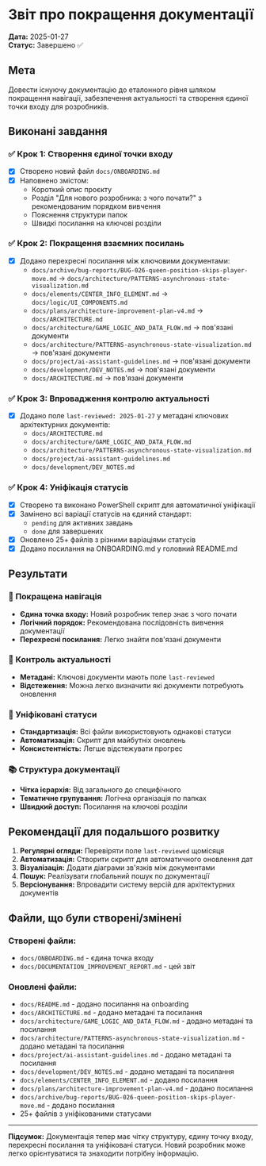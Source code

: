 # Звіт про покращення документації

**Дата:** 2025-01-27  
**Статус:** Завершено ✅

## Мета
Довести існуючу документацію до еталонного рівня шляхом покращення навігації, забезпечення актуальності та створення єдиної точки входу для розробників.

## Виконані завдання

### ✅ Крок 1: Створення єдиної точки входу

- [x] Створено новий файл `docs/ONBOARDING.md`
- [x] Наповнено змістом:
  - Короткий опис проєкту
  - Розділ "Для нового розробника: з чого почати?" з рекомендованим порядком вивчення
  - Пояснення структури папок
  - Швидкі посилання на ключові розділи

### ✅ Крок 2: Покращення взаємних посилань

- [x] Додано перехресні посилання між ключовими документами:
  - `docs/archive/bug-reports/BUG-026-queen-position-skips-player-move.md` → `docs/architecture/PATTERNS-asynchronous-state-visualization.md`
  - `docs/elements/CENTER_INFO_ELEMENT.md` → `docs/logic/UI_COMPONENTS.md`
  - `docs/plans/architecture-improvement-plan-v4.md` → `docs/ARCHITECTURE.md`
  - `docs/architecture/GAME_LOGIC_AND_DATA_FLOW.md` → пов'язані документи
  - `docs/architecture/PATTERNS-asynchronous-state-visualization.md` → пов'язані документи
  - `docs/project/ai-assistant-guidelines.md` → пов'язані документи
  - `docs/development/DEV_NOTES.md` → пов'язані документи
  - `docs/ARCHITECTURE.md` → пов'язані документи

### ✅ Крок 3: Впровадження контролю актуальності

- [x] Додано поле `last-reviewed: 2025-01-27` у метадані ключових архітектурних документів:
  - `docs/ARCHITECTURE.md`
  - `docs/architecture/GAME_LOGIC_AND_DATA_FLOW.md`
  - `docs/architecture/PATTERNS-asynchronous-state-visualization.md`
  - `docs/project/ai-assistant-guidelines.md`
  - `docs/development/DEV_NOTES.md`

### ✅ Крок 4: Уніфікація статусів

- [x] Створено та виконано PowerShell скрипт для автоматичної уніфікації
- [x] Замінено всі варіації статусів на єдиний стандарт:
  - `pending` для активних завдань
  - `done` для завершених
- [x] Оновлено 25+ файлів з різними варіаціями статусів
- [x] Додано посилання на ONBOARDING.md у головний README.md

## Результати

### 🎯 Покращена навігація
- **Єдина точка входу:** Новий розробник тепер знає з чого почати
- **Логічний порядок:** Рекомендована послідовність вивчення документації
- **Перехресні посилання:** Легко знайти пов'язані документи

### 📅 Контроль актуальності
- **Метадані:** Ключові документи мають поле `last-reviewed`
- **Відстеження:** Можна легко визначити які документи потребують оновлення

### 🔄 Уніфіковані статуси
- **Стандартизація:** Всі файли використовують однакові статуси
- **Автоматизація:** Скрипт для майбутніх оновлень
- **Консистентність:** Легше відстежувати прогрес

### 📚 Структура документації
- **Чітка ієрархія:** Від загального до специфічного
- **Тематичне групування:** Логічна організація по папках
- **Швидкий доступ:** Посилання на ключові розділи

## Рекомендації для подальшого розвитку

1. **Регулярні огляди:** Перевіряти поле `last-reviewed` щомісяця
2. **Автоматизація:** Створити скрипт для автоматичного оновлення дат
3. **Візуалізація:** Додати діаграми зв'язків між документами
4. **Пошук:** Реалізувати глобальний пошук по документації
5. **Версіонування:** Впровадити систему версій для архітектурних документів

## Файли, що були створені/змінені

### Створені файли:
- `docs/ONBOARDING.md` - єдина точка входу
- `docs/DOCUMENTATION_IMPROVEMENT_REPORT.md` - цей звіт

### Оновлені файли:
- `docs/README.md` - додано посилання на onboarding
- `docs/ARCHITECTURE.md` - додано метадані та посилання
- `docs/architecture/GAME_LOGIC_AND_DATA_FLOW.md` - додано метадані та посилання
- `docs/architecture/PATTERNS-asynchronous-state-visualization.md` - додано метадані та посилання
- `docs/project/ai-assistant-guidelines.md` - додано метадані та посилання
- `docs/development/DEV_NOTES.md` - додано метадані та посилання
- `docs/elements/CENTER_INFO_ELEMENT.md` - додано посилання
- `docs/plans/architecture-improvement-plan-v4.md` - додано посилання
- `docs/archive/bug-reports/BUG-026-queen-position-skips-player-move.md` - додано посилання
- 25+ файлів з уніфікованими статусами

---

**Підсумок:** Документація тепер має чітку структуру, єдину точку входу, перехресні посилання та уніфіковані статуси. Новий розробник може легко орієнтуватися та знаходити потрібну інформацію.
